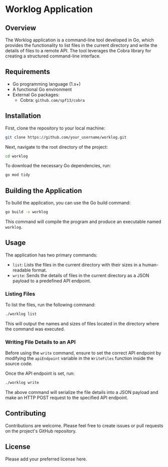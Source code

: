 # Worklog Application

## Overview

The Worklog application is a command-line tool developed in Go, which provides the functionality to list files in the current directory and write the details of files to a remote API. The tool leverages the Cobra library for creating a structured command-line interface.

## Requirements

- Go programming language (1.x+)
- A functional Go environment
- External Go packages:
  - Cobra: `github.com/spf13/cobra`

## Installation

First, clone the repository to your local machine:

```sh
git clone https://github.com/your_username/worklog.git
```

Next, navigate to the root directory of the project:

```sh
cd worklog
```

To download the necessary Go dependencies, run:

```sh
go mod tidy
```

## Building the Application

To build the application, you can use the Go build command:

```sh
go build -o worklog
```

This command will compile the program and produce an executable named `worklog`.

## Usage

The application has two primary commands:

- `list`: Lists the files in the current directory with their sizes in a human-readable format.
- `write`: Sends the details of files in the current directory as a JSON payload to a predefined API endpoint.

### Listing Files  

To list the files, run the following command:

```sh
./worklog list
```

This will output the names and sizes of files located in the directory where the command was executed.

### Writing File Details to an API

Before using the `write` command, ensure to set the correct API endpoint by modifying the `apiEndpoint` variable in the `WriteFiles` function inside the source code.

Once the API endpoint is set, run:

```sh
./worklog write
```

The above command will serialize the file details into a JSON payload and make an HTTP POST request to the specified API endpoint.

## Contributing

Contributions are welcome. Please feel free to create issues or pull requests on the project's GitHub repository.

## License

Please add your preferred license here.
